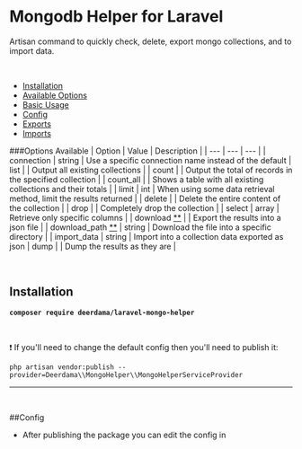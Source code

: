Mongodb Helper for Laravel
================

Artisan command to quickly check, delete, export mongo collections, and to import data.

<br>

* [Installation](#Installation)
* [Available Options](#Options-Available)
* [Basic Usage](#Basic-Usage)
* [Config](#Config)
* [Exports](#Exports)
* [Imports](#Imports)

###Options Available
| Option | Value | Description |
| --- | --- | --- |
| connection | string | Use a specific connection name instead of the default
| list |  | Output all existing collections |
| count | | Output the total of records in the specified collection |
| count_all | | Shows a table with all existing collections and their totals |
| limit | int | When using some data retrieval method, limit the results returned |
| delete | | Delete the entire content of the collection |
| drop | | Completely drop the collection |
| select | array | Retrieve only specific columns |
| download [**](#exports) | | Export the results into a json file |
| download_path [**](#exports) | string | Download the file into a specific directory |
| import_data | string | Import into a collection data exported as json
| dump | | Dump the results as they are |

<br>

## Installation
 
**`composer require deerdama/laravel-mongo-helper`**

<br>
  
  :exclamation: If you'll need to change the default config then you'll need to publish it:

`php artisan vendor:publish --provider=Deerdama\\MongoHelper\\MongoHelperServiceProvider`

-------------------
<br>

##Config

* After publishing the package you can edit the config in 
